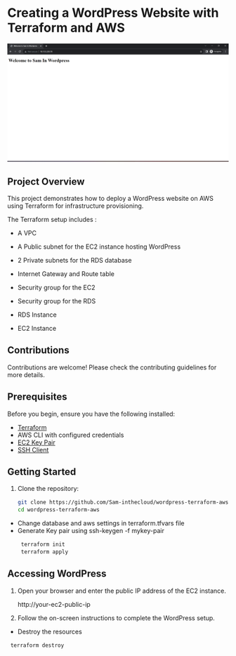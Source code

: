 # Creating a WordPress Website with Terraform and AWS
![Alt Text](https://github.com/Sam-inthecloud/wordpress-terraform-aws/blob/main/WordPress.png?raw=true)


##   Project Overview

This project demonstrates how to deploy a WordPress website on AWS using Terraform for infrastructure provisioning.

The Terraform setup includes :

- A VPC 

- A Public subnet for the EC2 instance hosting WordPress

- 2 Private subnets for the RDS database

- Internet Gateway and Route table

- Security group for the EC2

- Security group for the RDS

- RDS Instance 

- EC2 Instance

  
## Contributions
Contributions are welcome! Please check the contributing guidelines for more details.

## Prerequisites

Before you begin, ensure you have the following installed:

- [Terraform](https://www.terraform.io/)
- AWS CLI with configured credentials
- [EC2 Key Pair](https://docs.aws.amazon.com/AWSEC2/latest/UserGuide/ec2-key-pairs.html)
- [SSH Client](https://www.ssh.com/ssh/client/)

## Getting Started

1. Clone the repository:

   ```bash
   git clone https://github.com/Sam-inthecloud/wordpress-terraform-aws.git
   cd wordpress-terraform-aws

   
- Change database and aws settings in terraform.tfvars file
- Generate Key pair using  ssh-keygen -f mykey-pair
  ```bash
   terraform init
   terraform apply
  
## Accessing WordPress
1. Open your browser and enter the public IP address of the EC2 instance.

   http://your-ec2-public-ip

2. Follow the on-screen instructions to complete the WordPress setup.

 - Destroy the resources
  ```bash
   terraform destroy
